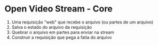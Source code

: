 # Open Video Stream - Core

1. Uma requisição "web" que recebe o arquivo (ou partes de um arquivo)
2. Salva o estado do arquivo da requisição
3. Quebrar o arquivo em partes para enviar na stream
4. Construir a requisição que pega a fatia do arquivo
